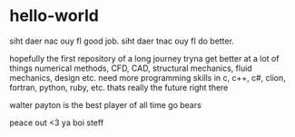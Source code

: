 # hello-world

siht daer nac ouy fI
good job. 
siht daer tnac ouy fI
do better.

hopefully the first repository of a long journey
tryna get better at a lot of things
numerical methods, CFD, CAD, structural mechanics, fluid mechanics, design etc.
need more programming skills in c, c++, c#, clion, fortran, python, ruby, etc.
thats really the future right there

walter payton is the best player of all time
go bears

peace out
<3 ya boi steff
